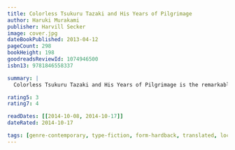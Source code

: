 ```yaml
---
title: Colorless Tsukuru Tazaki and His Years of Pilgrimage
author: Haruki Murakami
publisher: Harvill Secker
image: cover.jpg
dateBookPublished: 2013-04-12
pageCount: 298
bookHeight: 198
goodreadsReviewId: 1074946500
isbn13: 9781846558337

summary: |
  Colorless Tsukuru Tazaki and His Years of Pilgrimage is the remarkable story of a young man haunted by a great loss; of dreams and nightmares that have unintended consequences for the world around us; and of a journey into the past that is necessary to mend the present. Here Haruki Murakami—one of the most revered voices in literature today—gives us a story of love, friend­ship, and heartbreak for the ages.

rating5: 3
rating7: 4

readDates: [[2014-10-08, 2014-10-17]]
dateRated: 2014-10-17

tags: [genre-contemporary, type-fiction, form-hardback, translated, loc-japan]
---
```

